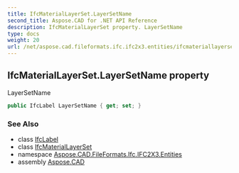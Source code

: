 ```yaml
---
title: IfcMaterialLayerSet.LayerSetName
second_title: Aspose.CAD for .NET API Reference
description: IfcMaterialLayerSet property. LayerSetName
type: docs
weight: 20
url: /net/aspose.cad.fileformats.ifc.ifc2x3.entities/ifcmateriallayerset/layersetname/
---
```

## IfcMaterialLayerSet.LayerSetName property

LayerSetName

```csharp
public IfcLabel LayerSetName { get; set; }
```

### See Also

* class [IfcLabel](../../../aspose.cad.fileformats.ifc.ifc2x3.types/ifclabel/)
* class [IfcMaterialLayerSet](../)
* namespace [Aspose.CAD.FileFormats.Ifc.IFC2X3.Entities](../../ifcmateriallayerset/)
* assembly [Aspose.CAD](../../../)


